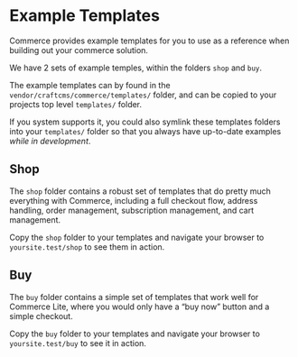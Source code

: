 # Example Templates

Commerce provides example templates for you to use as a reference when building out your commerce solution.

We have 2 sets of example temples, within the folders `shop` and `buy`.

The example templates can by found in the `vendor/craftcms/commerce/templates/` folder, and can be copied to your projects top level `templates/` folder.

If you system supports it, you could also symlink these templates folders into your `templates/` folder so that you always have up-to-date
examples *while in development*.

## Shop

The `shop` folder contains a robust set of templates that do pretty much everything with Commerce, including a full checkout flow, address handling,
order management, subscription management, and cart management.

Copy the `shop` folder to your templates and navigate your browser to `yoursite.test/shop` to see them in action.

## Buy

The `buy` folder contains a simple set of templates that work well for Commerce Lite, where you would only have a “buy now” button and
a simple checkout.

Copy the `buy` folder to your templates and navigate your browser to `yoursite.test/buy` to see it in action.